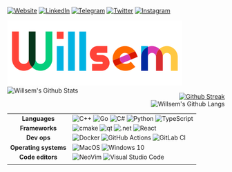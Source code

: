 [![Website](https://img.shields.io/badge/website-000000?style=for-the-badge&logo=About.me&logoColor=white)](https://willsem.ru)
[![LinkedIn](https://img.shields.io/badge/LinkedIn-0077B5?style=for-the-badge&logo=linkedin&logoColor=white)](https://www.linkedin.com/in/willsem/)
[![Telegram](https://img.shields.io/badge/Telegram-2CA5E0?style=for-the-badge&logo=telegram&logoColor=white)](https://t.me/willsem)
[![Twitter](https://img.shields.io/badge/Twitter-1DA1F2?style=for-the-badge&logo=twitter&logoColor=white)](https://twitter.com/willsem99)
[![Instagram](https://img.shields.io/badge/Instagram-E4405F?style=for-the-badge&logo=instagram&logoColor=white)](https://www.instagram.com/willsem99/)

<img alt="Willsem" src="img/willsem.png" />


<img align="left" width="68%" alt="Willsem's Github Stats" src="https://github-readme-stats.vercel.app/api?username=Willsem&show_icons=true&hide_border=false&title_color=fff&icon_color=79ff97&text_color=9f9f9f&bg_color=151515" />

<p align="right">
    <a href="https://git.io/streak-stats"><img width="29%" alt="Github Streak" src="https://github-readme-streak-stats.herokuapp.com/?user=Willsem&theme=gotham" /></a>
    <img width="29%" alt="Willsem's Github Langs" src="https://github-readme-stats-one-bice.vercel.app/api/top-langs/?username=Willsem&role=ORGANIZATION_MEMBER,OWNER,COLLABORATOR&hide_border=false&layout=compact&title_color=fff&icon_color=79ff97&text_color=9f9f9f&bg_color=151515&langs_count=6&hide=html,css,makefile,tex,jupyter notebook" />
 </p>
 
|||
|:-:|---|
|**Languages**|<img alt="C++" src="https://img.shields.io/badge/c++-%2300599C.svg?&style=for-the-badge&logo=c%2B%2B&ogoColor=white" /> <img alt="Go" src="https://img.shields.io/badge/go-%2300ADD8.svg?&style=for-the-badge&logo=go&logoColor=white" /> <img alt="C#" src="https://img.shields.io/badge/c%23-%23239120.svg?&style=for-the-badge&logo=c-sharp&logoColor=white" /> <img alt="Python" src="https://img.shields.io/badge/python-%2314354C.svg?&style=for-the-badge&logo=python&logoColor=white" /> <img alt="TypeScript" src="https://img.shields.io/badge/TypeScript-007ACC?style=for-the-badge&logo=typescript&logoColor=white" />|
|**Frameworks**|<img alt="cmake" src="https://img.shields.io/badge/CMake-064F8C?style=for-the-badge&logo=cmake&logoColor=white" /> <img alt="qt" src="https://img.shields.io/badge/Qt-41CD52?style=for-the-badge&logo=qt&logoColor=white" /> <img alt=".net" src="https://img.shields.io/badge/.NET-512BD4?style=for-the-badge&logo=dotnet&logoColor=white" /> <img alt="React" src="https://img.shields.io/badge/React-20232A?style=for-the-badge&logo=react&logoColor=61DAFB" />|
|**Dev ops**|<img alt="Docker" src="https://img.shields.io/badge/docker-%230db7ed.svg?&style=for-the-badge&logo=docker&logoColor=white" /> <img alt="GitHub Actions" src="https://img.shields.io/badge/github%20actions-%232671E5.svg?&style=for-the-badge&logo=github-actions&logoColor=white" /> <img alt="GitLab CI" src="https://img.shields.io/badge/GitLab%20CI-%23181717.svg?&style=for-the-badge&logo=gitlab&logoColor=white" />|
|**Operating systems**|<img alt="MacOS" src="https://img.shields.io/badge/MacOS-000000?style=for-the-badge&logo=apple&logoColor=white" /> <img alt="Windows 10" src="https://img.shields.io/badge/Windows-0078D6?style=for-the-badge&logo=windows&logoColor=white" />|
|**Code editors**|<img alt="NeoVim" src="https://img.shields.io/badge/NeoVim-%2357A143.svg?&style=for-the-badge&logo=neovim&logoColor=white" /> <img alt="Visual Studio Code" src="https://img.shields.io/badge/Visual_Studio_Code-0078D4?style=for-the-badge&logo=visual%20studio%20code&logoColor=white" />|
|||
